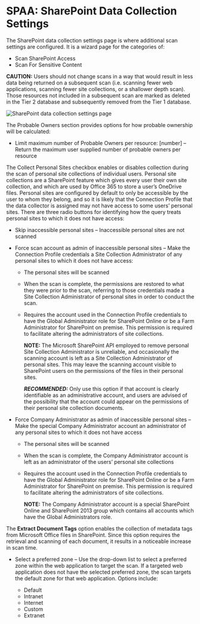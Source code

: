 # SPAA: SharePoint Data Collection Settings

The SharePoint data collection settings page is where additional scan settings are configured. It is
a wizard page for the categories of:

- Scan SharePoint Access
- Scan For Sensitive Content

**CAUTION:** Users should not change scans in a way that would result in less data being returned on
a subsequent scan (i.e. scanning fewer web applications, scanning fewer site collections, or a
shallower depth scan). Those resources not included in a subsequent scan are marked as deleted in
the Tier 2 database and subsequently removed from the Tier 1 database.

![SharePoint data collection settings page](/img/product_docs/accessanalyzer/11.6/accessanalyzer/admin/datacollector/spaa/datacollectionsettings.webp)

The Probable Owners section provides options for how probable ownership will be calculated:

- Limit maximum number of Probable Owners per resource: [number] – Return the maximum user supplied
  number of probable owners per resource

The Collect Personal Sites checkbox enables or disables collection during the scan of personal site
collections of individual users. Personal site collections are a SharePoint feature which gives
every user their own site collection, and which are used by Office 365 to store a user’s OneDrive
files. Personal sites are configured by default to only be accessible by the user to whom they
belong, and so it is likely that the Connection Profile that the data collector is assigned may not
have access to some users’ personal sites. There are three radio buttons for identifying how the
query treats personal sites to which it does not have access:

- Skip inaccessible personal sites – Inaccessible personal sites are not scanned
- Force scan account as admin of inaccessible personal sites – Make the Connection Profile
  credentials a Site Collection Administrator of any personal sites to which it does not have
  access:

    - The personal sites will be scanned
    - When the scan is complete, the permissions are restored to what they were prior to the scan,
      referring to those credentials made a Site Collection Administrator of personal sites in order
      to conduct the scan.
    - Requires the account used in the Connection Profile credentials to have the Global
      Administrator role for SharePoint Online or be a Farm Administrator for SharePoint on premise.
      This permission is required to facilitate altering the administrators of site collections.

        **NOTE:** The Microsoft SharePoint API employed to remove personal Site Collection
        Administrator is unreliable, and occasionally the scanning account is left as a Site
        Collection Administrator of personal sites. This may leave the scanning account visible to
        SharePoint users on the permissions of the files in their personal sites.

        **_RECOMMENDED:_** Only use this option if that account is clearly identifiable as an
        administrative account, and users are advised of the possibility that the account could
        appear on the permissions of their personal site collection documents.

- Force Company Administrator as admin of inaccessible personal sites – Make the special Company
  Administrator account an administrator of any personal sites to which it does not have access

    - The personal sites will be scanned
    - When the scan is complete, the Company Administrator account is left as an administrator of
      the users’ personal site collections
    - Requires the account used in the Connection Profile credentials to have the Global
      Administrator role for SharePoint Online or be a Farm Administrator for SharePoint on premise.
      This permission is required to facilitate altering the administrators of site collections.

        **NOTE:** The Company Administrator account is a special SharePoint Online and SharePoint
        2013 group which contains all accounts which have the Global Administrators role.

The **Extract Document Tags** option enables the collection of metadata tags from Microsoft Office
files in SharePoint. Since this option requires the retrieval and scanning of each document, it
results in a noticeable increase in scan time.

- Select a preferred zone – Use the drop-down list to select a preferred zone within the web
  application to target the scan. If a targeted web application does not have the selected preferred
  zone, the scan targets the default zone for that web application. Options include:

    - Default
    - Intranet
    - Internet
    - Custom
    - Extranet
